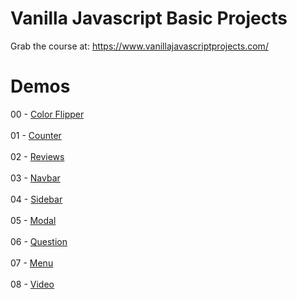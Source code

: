 # Vanilla Javascript Basic Projects

Grab the course at: https://www.vanillajavascriptprojects.com/


# Demos
00 - [Color Flipper](https://nervous-bohr-abe484.netlify.app) 
<br><br>
01 - [Counter](https://thirsty-nobel-f30026.netlify.app/) 
<br><br>
02 - [Reviews](https://relaxed-payne-e6922c.netlify.app/) 
<br><br>
03 - [Navbar](https://jolly-edison-488075.netlify.app/) 
<br><br>
04 - [Sidebar](https://suspicious-jones-713a4a.netlify.app/) 
<br><br>
05 - [Modal](https://relaxed-sinoussi-649588.netlify.app/) 
<br><br>
06 - [Question](https://lucid-banach-602f5a.netlify.app/)
<br><br>
07 - [Menu](https://determined-keller-7e6910.netlify.app/)
<br><br>
08 - [Video](https://trusting-leakey-77d597.netlify.app/)
